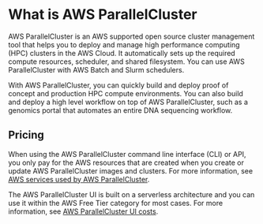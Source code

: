 # What is AWS ParallelCluster<a name="what-is-aws-parallelcluster"></a>

AWS ParallelCluster is an AWS supported open source cluster management tool that helps you to deploy and manage high performance computing \(HPC\) clusters in the AWS Cloud\. It automatically sets up the required compute resources, scheduler, and shared filesystem\. You can use AWS ParallelCluster with AWS Batch and Slurm schedulers\.

With AWS ParallelCluster, you can quickly build and deploy proof of concept and production HPC compute environments\. You can also build and deploy a high level workflow on top of AWS ParallelCluster, such as a genomics portal that automates an entire DNA sequencing workflow\.

## Pricing<a name="pricing"></a>

When using the AWS ParallelCluster command line interface \(CLI\) or API, you only pay for the AWS resources that are created when you create or update AWS ParallelCluster images and clusters\. For more information, see [AWS services used by AWS ParallelCluster](aws-services-v3.md)\.

The AWS ParallelCluster UI is built on a serverless architecture and you can use it within the AWS Free Tier category for most cases\. For more information, see [AWS ParallelCluster UI costs](install-pcui-v3.md#install-pcui-costs-v3)\.